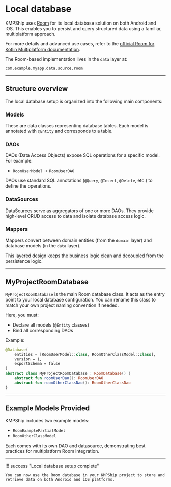 # Local database

KMPShip uses [Room](https://developer.android.com/kotlin/multiplatform/room) for its local database solution on both Android and iOS. This enables you to persist and query structured data using a familiar, multiplatform approach.

For more details and advanced use cases, refer to the [official Room for Kotlin Multiplatform documentation](https://developer.android.com/kotlin/multiplatform/room).

The Room-based implementation lives in the `data` layer at:

```
com.example.myapp.data.source.room
```

---

## Structure overview

The local database setup is organized into the following main components:

### Models

These are data classes representing database tables. Each model is annotated with `@Entity` and corresponds to a table.

### DAOs

DAOs (Data Access Objects) expose SQL operations for a specific model. For example:

* `RoomUserModel` → `RoomUserDAO`

DAOs use standard SQL annotations (`@Query`, `@Insert`, `@Delete`, etc.) to define the operations.

### DataSources

DataSources serve as aggregators of one or more DAOs. They provide high-level CRUD access to data and isolate database access logic.

### Mappers

Mappers convert between domain entities (from the `domain` layer) and database models (in the `data` layer).

This layered design keeps the business logic clean and decoupled from the persistence logic.

---

## MyProjectRoomDatabase

`MyProjectRoomDatabase` is the main Room database class. It acts as the entry point to your local database configuration. You can rename this class to match your own project naming convention if needed.

Here, you must:

* Declare all models (`@Entity` classes)
* Bind all corresponding DAOs

Example:

```kotlin
@Database(
    entities = [RoomUserModel::class, RoomOtherClassModel::class],
    version = 1,
    exportSchema = false
)
abstract class MyProjectRoomDatabase : RoomDatabase() {
    abstract fun roomUserDao(): RoomUserDAO
    abstract fun roomOtherClassDao(): RoomOtherClassDao
}
```

---

## Example Models Provided

KMPShip includes two example models:

* `RoomExamplePartialModel`
* `RoomOtherClassModel`

Each comes with its own DAO and datasource, demonstrating best practices for multiplatform Room integration.

---

!!! success "Local database setup complete"

    You can now use the Room database in your KMPShip project to store and retrieve data on both Android and iOS platforms.
